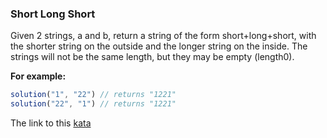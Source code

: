 ### Short Long Short

Given 2 strings, a and b, return a string of the form short+long+short, with the shorter string on the outside and the longer string on the inside. The strings will not be the same length, but they may be empty (length0).

**For example:**
```javascript
solution("1", "22") // returns "1221"
solution("22", "1") // returns "1221"
```

The link to this [kata](https://www.codewars.com/kata/short-long-short/javascript)
